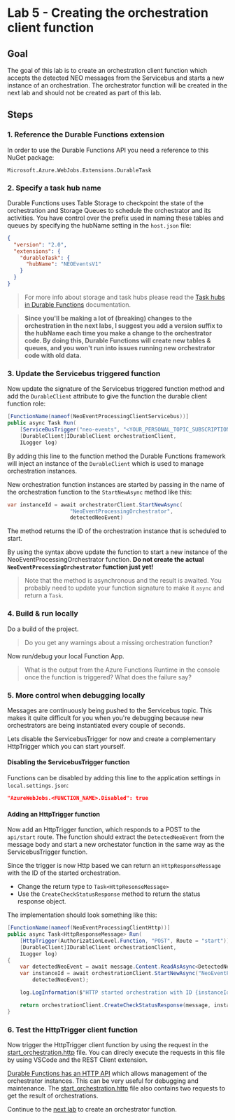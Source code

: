 # Lab 5 - Creating the orchestration client function

## Goal

The goal of this lab is to create an orchestration client function which accepts the detected NEO messages from the Servicebus and starts a new instance of an orchestration. The orchestrator function will be created in the next lab and should not be created as part of this lab.

## Steps

### 1. Reference the Durable Functions extension

In order to use the Durable Functions API you need a reference to this NuGet package:

`Microsoft.Azure.WebJobs.Extensions.DurableTask`

### 2. Specify a task hub name

Durable Functions uses Table Storage to checkpoint the state of the orchestration and Storage Queues to schedule the orchestrator and its activities. You have control over the prefix used in naming these tables and queues by specifying the hubName setting in the `host.json` file:

```json
{
  "version": "2.0",
  "extensions": {
    "durableTask": {
      "hubName": "NEOEventsV1"
    }
  }
}
```

> For more info about storage and task hubs please read the [Task hubs in Durable Functions](https://docs.microsoft.com/en-us/azure/azure-functions/durable/durable-functions-task-hubsx) documentation.

> **Since you'll be making a lot of (breaking) changes to the orchestration in the next labs, I suggest you add a version suffix to the hubName each time you make a change to the orchestrator code. By doing this, Durable Functions will create new tables & queues, and you won't run into issues running new orchestrator code with old data.**

### 3. Update the Servicebus triggered function

Now update the signature of the Servicebus triggered function method and add the `DurableClient` attribute to give the function the durable client function role:

```csharp
[FunctionName(nameof(NeoEventProcessingClientServicebus))]
public async Task Run(
    [ServiceBusTrigger("neo-events", "<YOUR_PERSONAL_TOPIC_SUBSCRIPTIONNAME>", Connection = "NEOEventsTopic")]string message, 
    [DurableClient]IDurableClient orchestrationClient,
    ILogger log)
```

By adding this line to the function method the Durable Functions framework will inject an instance of the `DurableClient` which is used to manage orchestration instances.

New orchestration function instances are started by passing in the name of the orchestration function to the `StartNewAsync` method like this:

```csharp
var instanceId = await orchestratorClient.StartNewAsync(
                    "NeoEventProcessingOrchestrator",
                    detectedNeoEvent)
```
The method returns the ID of the orchestration instance that is scheduled to start.

By using the syntax above update the function to start a new instance of the NeoEventProcessingOrchestrator function. **Do not create the actual `NeoEventProcessingOrchestrator` function just yet!**

> Note that the method is asynchronous and the result is awaited. You probably need to update your function signature to make it `async` and return a `Task`.

### 4. Build & run locally

Do a build of the project.

> Do you get any warnings about a missing orchestration function?

Now run/debug your local Function App. 

> What is the output from the Azure Functions Runtime in the console once the function is triggered? What does the failure say?

### 5. More control when debugging locally

Messages are continuously being pushed to the Servicebus topic. This makes it quite difficult for you when you're debugging because new orchestrators are being instantiated every couple of seconds.

Lets disable the ServicebusTrigger for now and create a complementary HttpTrigger which you can start yourself.

#### Disabling the ServicebusTrigger function

Functions can be disabled by adding this line to the application settings in `local.settings.json`:

```json
"AzureWebJobs.<FUNCTION_NAME>.Disabled": true
```

#### Adding an HttpTrigger function

Now add an HttpTrigger function, which responds to a POST to the `api/start` route. The function should extract the `DetectedNeoEvent` from the message body and start a new orchestator function in the same way as the ServicebusTrigger function.

Since the trigger is now Http based we can return an `HttpResponseMessage` with the ID of the started orchestration.

- Change the return type to `Task<HttpResonseMessage>`
- Use the `CreateCheckStatusResponse` method to return the status response object.

The implementation should look something like this:

```csharp
[FunctionName(nameof(NeoEventProcessingClientHttp))]
public async Task<HttpResponseMessage> Run(
    [HttpTrigger(AuthorizationLevel.Function, "POST", Route = "start")]HttpRequestMessage message,
    [DurableClient]IDurableClient orchestrationClient,
    ILogger log)
{
    var detectedNeoEvent = await message.Content.ReadAsAsync<DetectedNeoEvent>();
    var instanceId = await orchestrationClient.StartNewAsync("NeoEventProcessingOrchestrator",
        detectedNeoEvent);

    log.LogInformation($"HTTP started orchestration with ID {instanceId}.");

    return orchestrationClient.CreateCheckStatusResponse(message, instanceId);
}
```

### 6. Test the HttpTrigger client function

Now trigger the HttpTrigger client function by using the request in the [start_orchestration.http](../http/start_orchestration.http) file. You can direcly execute the requests in this file by using VSCode and the REST Client extension.

[Durable Functions has an HTTP API](https://docs.microsoft.com/en-us/azure/azure-functions/durable/durable-functions-http-api) which allows management of the orchestrator instances. This can be very useful for debugging and maintenance. The [start_orchestration.http](../http/start_orchestration.http) file also contains two requests to get the result of orchestrations.

Continue to the [next lab](6_create_orchestrator_function.md) to create an orchestrator function.

